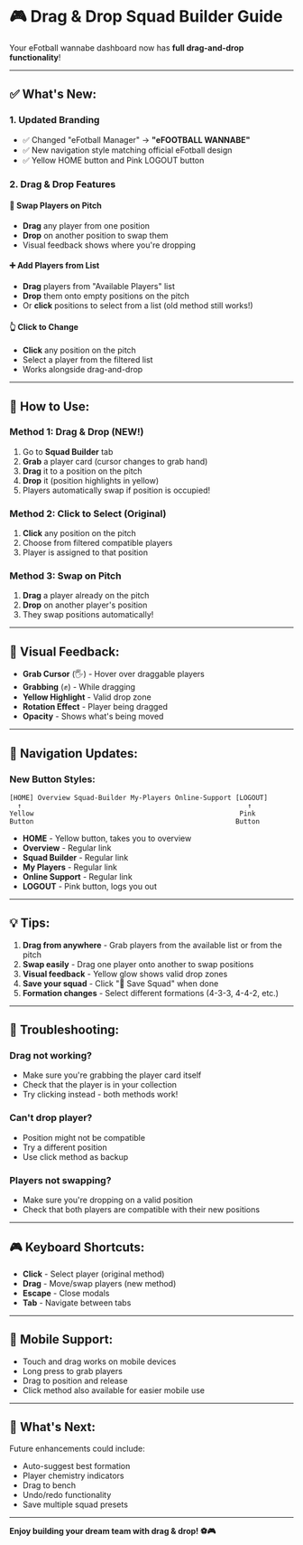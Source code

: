 # 🎮 Drag & Drop Squad Builder Guide

Your eFotball wannabe dashboard now has **full drag-and-drop functionality**!

---

## ✅ What's New:

### **1. Updated Branding**
- ✅ Changed "eFotball Manager" → **"eFOOTBALL WANNABE"**
- ✅ New navigation style matching official eFotball design
- ✅ Yellow HOME button and Pink LOGOUT button

### **2. Drag & Drop Features**

#### **🔄 Swap Players on Pitch**
- **Drag** any player from one position
- **Drop** on another position to swap them
- Visual feedback shows where you're dropping

#### **➕ Add Players from List**
- **Drag** players from "Available Players" list
- **Drop** them onto empty positions on the pitch
- Or **click** positions to select from a list (old method still works!)

#### **👆 Click to Change**
- **Click** any position on the pitch
- Select a player from the filtered list
- Works alongside drag-and-drop

---

## 🎯 How to Use:

### **Method 1: Drag & Drop (NEW!)**

1. Go to **Squad Builder** tab
2. **Grab** a player card (cursor changes to grab hand)
3. **Drag** it to a position on the pitch
4. **Drop** it (position highlights in yellow)
5. Players automatically swap if position is occupied!

### **Method 2: Click to Select (Original)**

1. **Click** any position on the pitch
2. Choose from filtered compatible players
3. Player is assigned to that position

### **Method 3: Swap on Pitch**

1. **Drag** a player already on the pitch
2. **Drop** on another player's position
3. They swap positions automatically!

---

## 🎨 Visual Feedback:

- **Grab Cursor** (🖐️) - Hover over draggable players
- **Grabbing** (✊) - While dragging
- **Yellow Highlight** - Valid drop zone
- **Rotation Effect** - Player being dragged
- **Opacity** - Shows what's being moved

---

## 🔧 Navigation Updates:

### **New Button Styles:**

```
[HOME] Overview Squad-Builder My-Players Online-Support [LOGOUT]
  ↑                                                        ↑
Yellow                                                   Pink
Button                                                  Button
```

- **HOME** - Yellow button, takes you to overview
- **Overview** - Regular link
- **Squad Builder** - Regular link
- **My Players** - Regular link  
- **Online Support** - Regular link
- **LOGOUT** - Pink button, logs you out

---

## 💡 Tips:

1. **Drag from anywhere** - Grab players from the available list or from the pitch
2. **Swap easily** - Drag one player onto another to swap positions
3. **Visual feedback** - Yellow glow shows valid drop zones
4. **Save your squad** - Click "💾 Save Squad" when done
5. **Formation changes** - Select different formations (4-3-3, 4-4-2, etc.)

---

## 🐛 Troubleshooting:

### **Drag not working?**
- Make sure you're grabbing the player card itself
- Check that the player is in your collection
- Try clicking instead - both methods work!

### **Can't drop player?**
- Position might not be compatible
- Try a different position
- Use click method as backup

### **Players not swapping?**
- Make sure you're dropping on a valid position
- Check that both players are compatible with their new positions

---

## 🎮 Keyboard Shortcuts:

- **Click** - Select player (original method)
- **Drag** - Move/swap players (new method)
- **Escape** - Close modals
- **Tab** - Navigate between tabs

---

## 📱 Mobile Support:

- Touch and drag works on mobile devices
- Long press to grab players
- Drag to position and release
- Click method also available for easier mobile use

---

## 🚀 What's Next:

Future enhancements could include:
- Auto-suggest best formation
- Player chemistry indicators
- Drag to bench
- Undo/redo functionality
- Save multiple squad presets

---

**Enjoy building your dream team with drag & drop! ⚽🎮**

